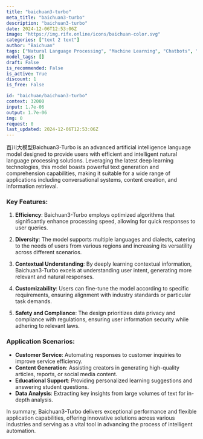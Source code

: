 ```yaml
---
title: "baichuan3-turbo"
meta_title: "baichuan3-turbo"
description: "baichuan3-turbo"
date: 2024-12-06T12:53:06Z
image: "https://img.rifx.online/icons/baichuan-color.svg"
categories: ["text 2 text"]
author: "Baichuan"
tags: ["Natural Language Processing", "Machine Learning", "Chatbots", "Data Science", "Technology/Web"]
model_tags: []
draft: False
is_recommended: False
is_active: True
discount: 1
is_free: False

id: "baichuan/baichuan3-turbo"
context: 32000
input: 1.7e-06
output: 1.7e-06
img: 0
request: 0
last_updated: 2024-12-06T12:53:06Z
---
```


百川大模型Baichuan3-Turbo is an advanced artificial intelligence language model designed to provide users with efficient and intelligent natural language processing solutions. Leveraging the latest deep learning technologies, this model boasts powerful text generation and comprehension capabilities, making it suitable for a wide range of applications including conversational systems, content creation, and information retrieval.

### Key Features:

1. **Efficiency**: Baichuan3-Turbo employs optimized algorithms that significantly enhance processing speed, allowing for quick responses to user queries.

2. **Diversity**: The model supports multiple languages and dialects, catering to the needs of users from various regions and increasing its versatility across different scenarios.

3. **Contextual Understanding**: By deeply learning contextual information, Baichuan3-Turbo excels at understanding user intent, generating more relevant and natural responses.

4. **Customizability**: Users can fine-tune the model according to specific requirements, ensuring alignment with industry standards or particular task demands.

5. **Safety and Compliance**: The design prioritizes data privacy and compliance with regulations, ensuring user information security while adhering to relevant laws.

### Application Scenarios:

- **Customer Service**: Automating responses to customer inquiries to improve service efficiency.
- **Content Generation**: Assisting creators in generating high-quality articles, reports, or social media content.
- **Educational Support**: Providing personalized learning suggestions and answering student questions.
- **Data Analysis**: Extracting key insights from large volumes of text for in-depth analysis.

In summary, Baichuan3-Turbo delivers exceptional performance and flexible application capabilities, offering innovative solutions across various industries and serving as a vital tool in advancing the process of intelligent automation.

